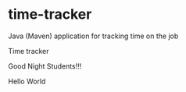 # time-tracker
Java (Maven) application for tracking time on the job

Time tracker

Good Night Students!!!

Hello World
